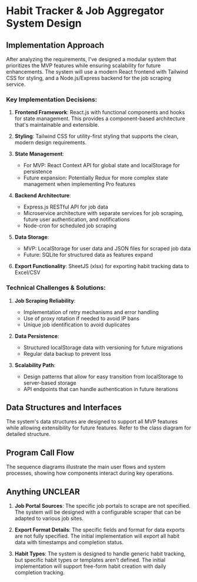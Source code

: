 # Habit Tracker & Job Aggregator System Design

## Implementation Approach

After analyzing the requirements, I've designed a modular system that prioritizes the MVP features while ensuring scalability for future enhancements. The system will use a modern React frontend with Tailwind CSS for styling, and a Node.js/Express backend for the job scraping service.

### Key Implementation Decisions:

1. **Frontend Framework**: React.js with functional components and hooks for state management. This provides a component-based architecture that's maintainable and extensible.

2. **Styling**: Tailwind CSS for utility-first styling that supports the clean, modern design requirements.

3. **State Management**: 
   - For MVP: React Context API for global state and localStorage for persistence
   - Future expansion: Potentially Redux for more complex state management when implementing Pro features

4. **Backend Architecture**: 
   - Express.js RESTful API for job data
   - Microservice architecture with separate services for job scraping, future user authentication, and notifications
   - Node-cron for scheduled job scraping

5. **Data Storage**:
   - MVP: LocalStorage for user data and JSON files for scraped job data
   - Future: SQLite for structured data as features expand

6. **Export Functionality**: SheetJS (xlsx) for exporting habit tracking data to Excel/CSV

### Technical Challenges & Solutions:

1. **Job Scraping Reliability**:
   - Implementation of retry mechanisms and error handling
   - Use of proxy rotation if needed to avoid IP bans
   - Unique job identification to avoid duplicates

2. **Data Persistence**:
   - Structured localStorage data with versioning for future migrations
   - Regular data backup to prevent loss

3. **Scalability Path**:
   - Design patterns that allow for easy transition from localStorage to server-based storage
   - API endpoints that can handle authentication in future iterations

## Data Structures and Interfaces

The system's data structures are designed to support all MVP features while allowing extensibility for future features. Refer to the class diagram for detailed structure.

## Program Call Flow

The sequence diagrams illustrate the main user flows and system processes, showing how components interact during key operations.

## Anything UNCLEAR

1. **Job Portal Sources**: The specific job portals to scrape are not specified. The system will be designed with a configurable scraper that can be adapted to various job sites.

2. **Export Format Details**: The specific fields and format for data exports are not fully specified. The initial implementation will export all habit data with timestamps and completion status.

3. **Habit Types**: The system is designed to handle generic habit tracking, but specific habit types or templates aren't defined. The initial implementation will support free-form habit creation with daily completion tracking.
